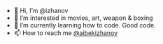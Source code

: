 - 👋 Hi, I’m @izhanov
- 👀 I’m interested in movies, art, weapon & boxing
- 🌱 I’m currently learning how to code. Good code.
- 📫 How to reach me [@aibekizhanov](https://t.me/aibekizhanov)

<!---
izhanov/izhanov is a ✨ special ✨ repository because its `README.md` (this file) appears on your GitHub profile.
You can click the Preview link to take a look at your changes.
--->
